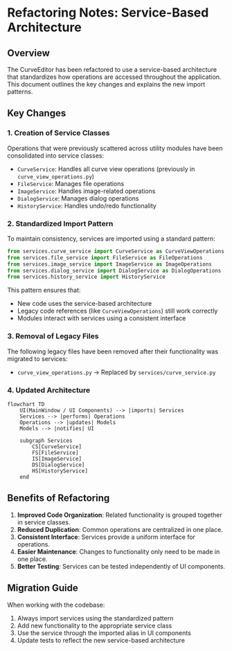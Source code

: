 # Refactoring Notes: Service-Based Architecture

## Overview

The CurveEditor has been refactored to use a service-based architecture that standardizes how operations are accessed throughout the application. This document outlines the key changes and explains the new import patterns.

## Key Changes

### 1. Creation of Service Classes

Operations that were previously scattered across utility modules have been consolidated into service classes:

- `CurveService`: Handles all curve view operations (previously in `curve_view_operations.py`)
- `FileService`: Manages file operations
- `ImageService`: Handles image-related operations
- `DialogService`: Manages dialog operations
- `HistoryService`: Handles undo/redo functionality

### 2. Standardized Import Pattern

To maintain consistency, services are imported using a standard pattern:

```python
from services.curve_service import CurveService as CurveViewOperations
from services.file_service import FileService as FileOperations
from services.image_service import ImageService as ImageOperations
from services.dialog_service import DialogService as DialogOperations
from services.history_service import HistoryService
```

This pattern ensures that:
- New code uses the service-based architecture
- Legacy code references (like `CurveViewOperations`) still work correctly
- Modules interact with services using a consistent interface

### 3. Removal of Legacy Files

The following legacy files have been removed after their functionality was migrated to services:

- `curve_view_operations.py` → Replaced by `services/curve_service.py`

### 4. Updated Architecture

```mermaid
flowchart TD
    UI(MainWindow / UI Components) --> |imports| Services
    Services --> |performs| Operations
    Operations --> |updates| Models
    Models --> |notifies| UI
    
    subgraph Services
        CS[CurveService]
        FS[FileService]
        IS[ImageService]
        DS[DialogService]
        HS[HistoryService]
    end
```

## Benefits of Refactoring

1. **Improved Code Organization**: Related functionality is grouped together in service classes.
2. **Reduced Duplication**: Common operations are centralized in one place.
3. **Consistent Interface**: Services provide a uniform interface for operations.
4. **Easier Maintenance**: Changes to functionality only need to be made in one place.
5. **Better Testing**: Services can be tested independently of UI components.

## Migration Guide

When working with the codebase:

1. Always import services using the standardized pattern
2. Add new functionality to the appropriate service class
3. Use the service through the imported alias in UI components
4. Update tests to reflect the new service-based architecture
